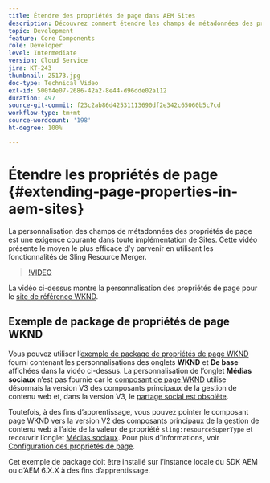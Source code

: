 ```yaml
---
title: Étendre des propriétés de page dans AEM Sites
description: Découvrez comment étendre les champs de métadonnées des propriétés de page dans Adobe Experience Manager Sites. Cette vidéo présente le moyen le plus efficace d’y parvenir en utilisant les fonctionnalités de Sling Resource Merger.
topic: Development
feature: Core Components
role: Developer
level: Intermediate
version: Cloud Service
jira: KT-243
thumbnail: 25173.jpg
doc-type: Technical Video
exl-id: 500f4e07-2686-42a2-8e44-d96dde02a112
duration: 497
source-git-commit: f23c2ab86d42531113690df2e342c65060b5c7cd
workflow-type: tm+mt
source-wordcount: '198'
ht-degree: 100%

---
```


# Étendre les propriétés de page {#extending-page-properties-in-aem-sites}

La personnalisation des champs de métadonnées des propriétés de page est une exigence courante dans toute implémentation de Sites. Cette vidéo présente le moyen le plus efficace d’y parvenir en utilisant les fonctionnalités de Sling Resource Merger.

>[!VIDEO](https://video.tv.adobe.com/v/25173?quality=12&learn=on)

La vidéo ci-dessus montre la personnalisation des propriétés de page pour le [site de référence WKND](https://github.com/adobe/aem-guides-wknd).

## Exemple de package de propriétés de page WKND

Vous pouvez utiliser l’[exemple de package de propriétés de page WKND](./assets/WKND-PageProperties-Example-Dialog-1.0.zip) fourni contenant les personnalisations des onglets **WKND** et **De base** affichées dans la vidéo ci-dessus. La personnalisation de l’onglet **Médias sociaux** n’est pas fournie car le [composant de page WKND](https://github.com/adobe/aem-guides-wknd/blob/main/ui.apps/src/main/content/jcr_root/apps/wknd/components/page/.content.xml#L5) utilise désormais la version V3 des composants principaux de la gestion de contenu web et, dans la version V3, le [partage social est obsolète](https://github.com/adobe/aem-core-wcm-components/pull/1930).

Toutefois, à des fins d’apprentissage, vous pouvez pointer le composant page WKND vers la version V2 des composants principaux de la gestion de contenu web à l’aide de la valeur de propriété `sling:resourceSuperType` et recouvrir l’onglet [Médias sociaux](https://github.com/adobe/aem-core-wcm-components/blob/main/content/src/content/jcr_root/apps/core/wcm/components/page/v2/page/_cq_dialog/.content.xml#L95). Pour plus d’informations, voir [Configuration des propriétés de page](https://experienceleague.adobe.com/docs/experience-manager-65/developing/extending-aem/page-properties-views.html?lang=fr#configuring-your-page-properties).

Cet exemple de package doit être installé sur l’instance locale du SDK AEM ou d’AEM 6.X.X à des fins d’apprentissage.
